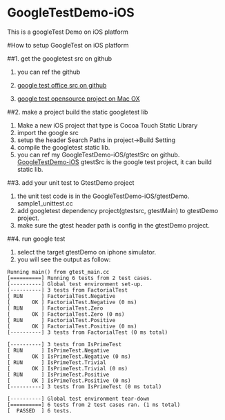 # GoogleTestDemo-iOS
This is a googleTest Demo on iOS platform

#How to setup GoogleTest on iOS platform

##1. get the googletest src on github
1. you can ref the github

1. [google test office src on github](https://github.com/google/googletest)
2. [google test opensource project on Mac OX](https://github.com/mattstevens/xcode-googletest)

##2. make a project build the static googletest lib
1. Make a new iOS project that type is Cocoa Touch Static Library
2. import the google src
3. setup the header Search Paths in project->Build Setting
4. compile the googletest static lib.
5. you can ref my GoogleTestDemo-iOS/gtestSrc on github. 
[GoogleTestDemo-iOS](https://github.com/renjwjx/GoogleTestDemo-iOS)
gtestSrc is the google test project, it can build static lib.

##3. add your unit test to GtestDemo project
1. the unit test code is in the GoogleTestDemo-iOS/gtestDemo. sample1_unittest.cc
2. add googletest dependency project(gtestsrc, gtestMain) to gtestDemo project. 
3. make sure the gtest header path is config in the gtestDemo project.

##4. run google test
1. select the target gtestDemo on iphone simulator.
2. you will see the output as follow:

```
Running main() from gtest_main.cc
[==========] Running 6 tests from 2 test cases.
[----------] Global test environment set-up.
[----------] 3 tests from FactorialTest
[ RUN      ] FactorialTest.Negative
[       OK ] FactorialTest.Negative (0 ms)
[ RUN      ] FactorialTest.Zero
[       OK ] FactorialTest.Zero (0 ms)
[ RUN      ] FactorialTest.Positive
[       OK ] FactorialTest.Positive (0 ms)
[----------] 3 tests from FactorialTest (0 ms total)

[----------] 3 tests from IsPrimeTest
[ RUN      ] IsPrimeTest.Negative
[       OK ] IsPrimeTest.Negative (0 ms)
[ RUN      ] IsPrimeTest.Trivial
[       OK ] IsPrimeTest.Trivial (0 ms)
[ RUN      ] IsPrimeTest.Positive
[       OK ] IsPrimeTest.Positive (0 ms)
[----------] 3 tests from IsPrimeTest (0 ms total)

[----------] Global test environment tear-down
[==========] 6 tests from 2 test cases ran. (1 ms total)
[  PASSED  ] 6 tests.
```

